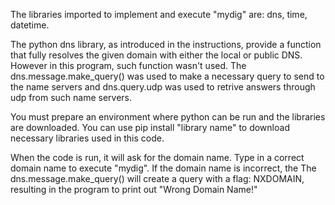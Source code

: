 The libraries imported to implement and execute "mydig" are: dns, time, datetime.

The python dns library, as introduced in the instructions, provide a function that fully resolves the given domain with either the local or public DNS. However in this program, such function wasn't used. The dns.message.make_query() was used to make a necessary query to send to the name servers and dns.query.udp was used to retrive answers through udp from such name servers.

You must prepare an environment where python can be run and the libraries are downloaded. You can use pip install "library name" to download necessary libraries used in this code.

When the code is run, it will ask for the domain name. Type in a correct domain name to execute "mydig". If the domain name is incorrect, the The dns.message.make_query() will create a query with a flag: NXDOMAIN, resulting in the program to print out "Wrong Domain Name!"
